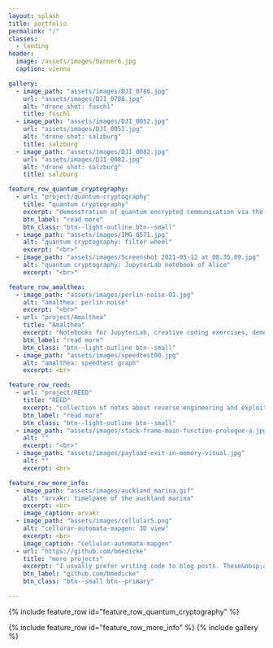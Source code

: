 ```yaml
---
layout: splash
title: portfolio
permalink: "/"
classes:
  - landing
header:
  image: /assets/images/banner6.jpg
  caption: vienna

gallery:
  - image_path: "assets/images/DJI_0786.jpg"
    url: "assets/images/DJI_0786.jpg"
    alt: "drone shot: fuschl"
    title: fuschl
  - image_path: "assets/images/DJI_0052.jpg"
    url: "assets/images/DJI_0052.jpg"
    alt: "drone shot: salzburg"
    title: salzburg
  - image_path: "assets/images/DJI_0082.jpg"
    url: "assets/images/DJI_0082.jpg"
    alt: "drone shot: salzburg"
    title: salzburg

feature_row_quantum_cryptography:
  - url: "project/quantum-cryptography"
    title: "quantum cryptography"
    excerpt: "demonstration of quantum encrypted communication via the BB84 protocol"
    btn_label: "read more"
    btn_class: "btn--light-outline btn--small"
  - image_path: "assets/images/IMG_0571.jpg"
    alt: "quantum cryptography: filter wheel"
    excerpt: "<br>"
  - image_path: "assets/images/Screenshot 2021-05-12 at 08.35.09.jpg"
    alt: "quantum cryptography: JupyterLab notebook of Alice"
    excerpt: "<br>"

feature_row_amalthea:
  - image_path: "assets/images/perlin-noise-01.jpg"
    alt: "amalthea: perlin noise"
    excerpt: "<br>"
  - url: "project/Amalthea"
    title: "Amalthea"
    excerpt: "Notebooks for JupyterLab, creative coding exercises, demos and tutorials"
    btn_label: "read more"
    btn_class: "btn--light-outline btn--small"
  - image_path: "assets/images/speedtest00.jpg"
    alt: "amalthea: speedtest graph"
    excerpt: <br>

feature_row_reed:
  - url: "project/REED"
    title: "REED"
    excerpt: "collection of notes about reverse engineering and exploit development"
    btn_label: "read more"
    btn_class: "btn--light-outline btn--small"
  - image_path: "assets/images/stack-frame-main-function-prologue-a.jpg"
    alt: ""
    excerpt: "<br>"
  - image_path: "assets/images/payload-exit-in-memory-visual.jpg"
    alt: ""
    excerpt: <br>

feature_row_more_info:
  - image_path: "assets/images/auckland_marina.gif"
    alt: "arvakr: timelpase of the auckland marina"
    excerpt: <br>
    image_caption: arvakr
  - image_path: "assets/images/cellular5.png"
    alt: "cellurar-automata-mapgen: 3D view"
    excerpt: <br>
    image_caption: "cellular-automata-mapgen"
  - url: "https://github.com/bmedicke"
    title: "more projects"
    excerpt: "I usually prefer writing code to blog posts. These&nbsp;and other projects can be found at:"
    btn_label: "github.com/bmedicke"
    btn_class: "btn--small btn--primary"

---
```


{% include feature_row id="feature_row_quantum_cryptography" %}

<!--
{% include feature_row id="feature_row_amalthea" %}
{% include feature_row id="feature_row_reed" %}
-->

{% include feature_row id="feature_row_more_info" %}
{% include gallery %}
